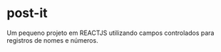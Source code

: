 # post-it
Um pequeno projeto em REACTJS utilizando campos controlados para registros de nomes e números.

